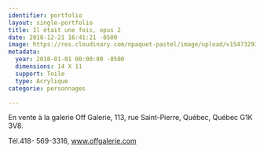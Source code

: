 ```yaml
---
identifier: portfolio
layout: single-portfolio
title: Il était une fois, opus 2
date: 2018-12-21 16:41:21 -0500
image: https://res.cloudinary.com/npaquet-pastel/image/upload/v1547329303/44263691_2187643174838251_5091960780568395776_n.jpg
metadata:
  year: 2018-01-01 00:00:00 -0500
  dimensions: 14 X 11
  support: Toile
  type: Acrylique
categorie: personnages

---
```

En vente à la galerie Off Galerie, 113, rue Saint-Pierre, Québec, Québec  G1K 3V8.

Tél.418- 569-3316, www.offgalerie.com